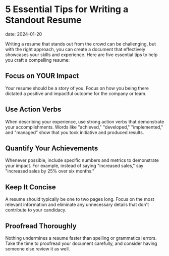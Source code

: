 # 5 Essential Tips for Writing a Standout Resume

date: 2024-01-20

Writing a resume that stands out from the crowd can be challenging, but with the right approach, you can create a document that effectively showcases your skills and experience. Here are five essential tips to help you craft a compelling resume:

## Focus on YOUR Impact

Your resume should be a story of you. Focus on how you being there dictated a positive and impactful outcome for the company or team.

## Use Action Verbs

When describing your experience, use strong action verbs that demonstrate your accomplishments. Words like "achieved," "developed," "implemented," and "managed" show that you took initiative and produced results.

## Quantify Your Achievements

Whenever possible, include specific numbers and metrics to demonstrate your impact. For example, instead of saying "increased sales," say "increased sales by 25% over six months."

## Keep It Concise

A resume should typically be one to two pages long. Focus on the most relevant information and eliminate any unnecessary details that don't contribute to your candidacy.

## Proofread Thoroughly

Nothing undermines a resume faster than spelling or grammatical errors. Take the time to proofread your document carefully, and consider having someone else review it as well.
